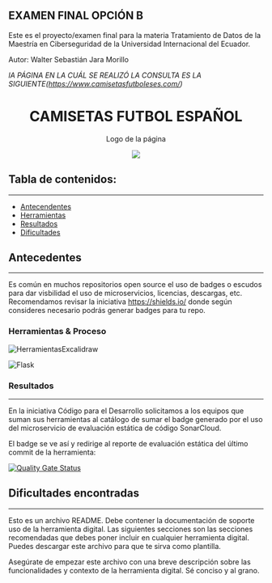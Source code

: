 

## EXAMEN FINAL OPCIÓN B
Este es el proyecto/examen final para la materia Tratamiento de Datos de la Maestría en Ciberseguridad de la Universidad Internacional del Ecuador.

Autor: Walter Sebastián Jara Morillo

*lA PÁGINA EN LA CUÁL SE REALIZÓ LA CONSULTA ES LA SIGUIENTE(https://www.camisetasfutboleses.com/)*

<h1 align="center"> CAMISETAS FUTBOL ESPAÑOL</h1>
<p align="center"> Logo de la página</p>
<p align="center"><img src="https://www.camisetasfutboleses.com/image/catalog/camisetasfutboleses/untitled%20folder/picture13627358327771-1.jpg"/></p> 

## Tabla de contenidos:
---

- [Antecendentes](#antecendentes)
- [Herramientas](#herramientas)
- [Resultados](#resultados)
- [Dificultades](#dificultades)


## Antecedentes
---
Es común en muchos repositorios open source el uso de badges o escudos para dar visbilidad el uso de microservicios, licencias, descargas, etc. Recomendamos revisar la iniciativa https://shields.io/ donde según consideres necesario podrás generar badges para tu repo. 

### Herramientas & Proceso

![HerramientasExcalidraw](https://github.com/sebasjm11/ExamenFinalTratamientoDeDatos/assets/45462923/df831343-7b57-4c52-8e0d-ae3b42578a90)


![Flask](https://github.com/sebasjm11/ExamenFinalTratamientoDeDatos/assets/45462923/21d0dce6-1d67-4870-9a4a-88907b1fb4c1)


### Resultados
---
En la iniciativa Código para el Desarrollo solicitamos a los equipos que suman sus herramientas al catálogo de sumar el badge generado por el uso del microservicio de evaluación estática de código SonarCloud.

El badge se ve así y redirige al reporte de evaluación estática del último commit de la herramienta:

[![Quality Gate Status](https://sonarcloud.io/api/project_badges/measure?project=EL-BID_Plantilla-de-repositorio&metric=alert_status)](https://sonarcloud.io/summary/new_code?id=EL-BID_Plantilla-de-repositorio)


## Dificultades encontradas
---
Esto es un archivo README. Debe contener la documentación de soporte uso de la herramienta digital. Las siguientes secciones son las secciones recomendadas que debes poner incluir en cualquier herramienta digital. Puedes descargar este archivo para que te sirva como plantilla.

Asegúrate de empezar este archivo con una breve descripción sobre las funcionalidades y contexto de la herramienta digital. Sé conciso y al grano.

